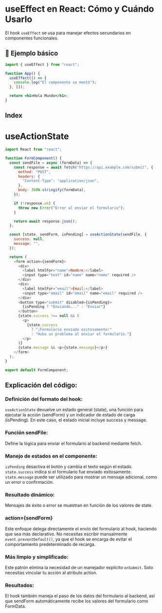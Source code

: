 # useEffect en React: Cómo y Cuándo Usarlo 

El hook `useEffect` se usa para manejar efectos secundarios en componentes funcionales.  

## 📌 Ejemplo básico  
```jsx
import { useEffect } from "react";

function App() {
  useEffect(() => {
    console.log("El componente se montó");
  }, []);

  return <h1>Hola Mundo</h1>;
}

```
## Index  

# useActionState

```js
import React from "react";

function FormComponent() {
  const sendFile = async (formData) => {
    const response = await fetch("https://api.example.com/submit", {
      method: "POST",
      headers: {
        "Content-Type": "application/json",
      },
      body: JSON.stringify(formData),
    });

    if (!response.ok) {
      throw new Error("Error al enviar el formulario");
    }

    return await response.json();
  };

  const [state, sendForm, isPending] = useActionState(sendFile, {
    success: null,
    message: "",
  });

  return (
    <form action={sendForm}>
      <div>
        <label htmlFor="name">Nombre:</label>
        <input type="text" id="name" name="name" required />
      </div>
      <div>
        <label htmlFor="email">Email:</label>
        <input type="email" id="email" name="email" required />
      </div>
      <button type="submit" disabled={isPending}>
        {isPending ? "Enviando..." : "Enviar"}
      </button>
      {state.success !== null && (
        <p>
          {state.success
            ? "¡Formulario enviado exitosamente!"
            : "Hubo un problema al enviar el formulario."}
        </p>
      )}
      {state.message && <p>{state.message}</p>}
    </form>
  );
}

export default FormComponent;
```

## Explicación del código:  

### Definición del formato del hook:  

``useActionState`` devuelve un estado general (state), una función para ejecutar la acción (sendForm) y un indicador de estado de carga (isPending).
En este caso, el estado inicial incluye success y message.  

### Función sendFile:
Define la lógica para enviar el formulario al backend mediante fetch.  

### Manejo de estados en el componente:  

``isPending`` desactiva el botón y cambia el texto según el estado.
``state.success`` indica si el formulario fue enviado exitosamente.
``state.message`` puede ser utilizado para mostrar un mensaje adicional, como un error o confirmación.  

### Resultado dinámico:  

Mensajes de éxito o error se muestran en función de los valores de state.  

### action={sendForm}

Este enfoque delega directamente el envío del formulario al hook, haciendo que sea más declarativo.
No necesitas escribir manualmente ``event.preventDefault()``, ya que el hook se encarga de evitar el comportamiento predeterminado de recarga.  

### Más limpio y simplificado:
Este patrón elimina la necesidad de un manejador explícito ``onSubmit``. Solo necesitas vincular tu acción al atributo action.  

### Resultados:
El hook también maneja el paso de los datos del formulario al backend, así que sendForm automáticamente recibe los valores del formulario como FormData.
